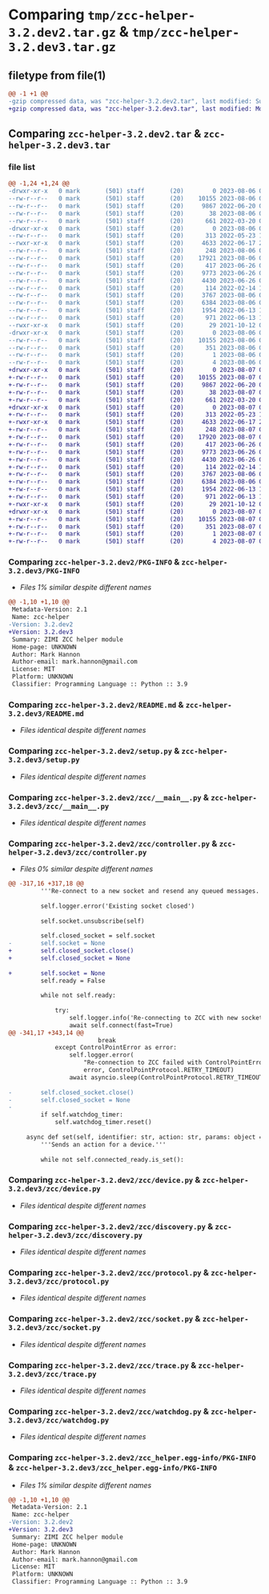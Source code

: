 # Comparing `tmp/zcc-helper-3.2.dev2.tar.gz` & `tmp/zcc-helper-3.2.dev3.tar.gz`

## filetype from file(1)

```diff
@@ -1 +1 @@
-gzip compressed data, was "zcc-helper-3.2.dev2.tar", last modified: Sun Aug  6 07:02:55 2023, max compression
+gzip compressed data, was "zcc-helper-3.2.dev3.tar", last modified: Mon Aug  7 06:46:42 2023, max compression
```

## Comparing `zcc-helper-3.2.dev2.tar` & `zcc-helper-3.2.dev3.tar`

### file list

```diff
@@ -1,24 +1,24 @@
-drwxr-xr-x   0 mark       (501) staff       (20)        0 2023-08-06 07:02:55.298365 zcc-helper-3.2.dev2/
--rw-r--r--   0 mark       (501) staff       (20)    10155 2023-08-06 07:02:55.298135 zcc-helper-3.2.dev2/PKG-INFO
--rw-r--r--   0 mark       (501) staff       (20)     9867 2022-06-20 04:14:44.000000 zcc-helper-3.2.dev2/README.md
--rw-r--r--   0 mark       (501) staff       (20)       38 2023-08-06 07:02:55.298420 zcc-helper-3.2.dev2/setup.cfg
--rw-r--r--   0 mark       (501) staff       (20)      661 2022-03-20 04:59:07.000000 zcc-helper-3.2.dev2/setup.py
-drwxr-xr-x   0 mark       (501) staff       (20)        0 2023-08-06 07:02:55.296324 zcc-helper-3.2.dev2/zcc/
--rw-r--r--   0 mark       (501) staff       (20)      313 2022-05-23 13:52:19.000000 zcc-helper-3.2.dev2/zcc/__init__.py
--rwxr-xr-x   0 mark       (501) staff       (20)     4633 2022-06-17 23:28:44.000000 zcc-helper-3.2.dev2/zcc/__main__.py
--rw-r--r--   0 mark       (501) staff       (20)      248 2023-08-06 07:02:49.000000 zcc-helper-3.2.dev2/zcc/constants.py
--rw-r--r--   0 mark       (501) staff       (20)    17921 2023-08-06 07:02:41.000000 zcc-helper-3.2.dev2/zcc/controller.py
--rw-r--r--   0 mark       (501) staff       (20)      417 2023-06-26 06:43:27.000000 zcc-helper-3.2.dev2/zcc/description.py
--rw-r--r--   0 mark       (501) staff       (20)     9773 2023-06-26 06:43:27.000000 zcc-helper-3.2.dev2/zcc/device.py
--rw-r--r--   0 mark       (501) staff       (20)     4430 2023-06-26 06:43:27.000000 zcc-helper-3.2.dev2/zcc/discovery.py
--rw-r--r--   0 mark       (501) staff       (20)      114 2022-02-14 13:53:41.000000 zcc-helper-3.2.dev2/zcc/errors.py
--rw-r--r--   0 mark       (501) staff       (20)     3767 2023-08-06 06:56:34.000000 zcc-helper-3.2.dev2/zcc/protocol.py
--rw-r--r--   0 mark       (501) staff       (20)     6384 2023-08-06 07:00:14.000000 zcc-helper-3.2.dev2/zcc/socket.py
--rw-r--r--   0 mark       (501) staff       (20)     1954 2022-06-13 11:55:47.000000 zcc-helper-3.2.dev2/zcc/trace.py
--rw-r--r--   0 mark       (501) staff       (20)      971 2022-06-13 11:55:47.000000 zcc-helper-3.2.dev2/zcc/watchdog.py
--rwxr-xr-x   0 mark       (501) staff       (20)       29 2021-10-12 07:44:33.000000 zcc-helper-3.2.dev2/zcc.py
-drwxr-xr-x   0 mark       (501) staff       (20)        0 2023-08-06 07:02:55.297737 zcc-helper-3.2.dev2/zcc_helper.egg-info/
--rw-r--r--   0 mark       (501) staff       (20)    10155 2023-08-06 07:02:55.000000 zcc-helper-3.2.dev2/zcc_helper.egg-info/PKG-INFO
--rw-r--r--   0 mark       (501) staff       (20)      351 2023-08-06 07:02:55.000000 zcc-helper-3.2.dev2/zcc_helper.egg-info/SOURCES.txt
--rw-r--r--   0 mark       (501) staff       (20)        1 2023-08-06 07:02:55.000000 zcc-helper-3.2.dev2/zcc_helper.egg-info/dependency_links.txt
--rw-r--r--   0 mark       (501) staff       (20)        4 2023-08-06 07:02:55.000000 zcc-helper-3.2.dev2/zcc_helper.egg-info/top_level.txt
+drwxr-xr-x   0 mark       (501) staff       (20)        0 2023-08-07 06:46:42.593829 zcc-helper-3.2.dev3/
+-rw-r--r--   0 mark       (501) staff       (20)    10155 2023-08-07 06:46:42.593617 zcc-helper-3.2.dev3/PKG-INFO
+-rw-r--r--   0 mark       (501) staff       (20)     9867 2022-06-20 04:14:44.000000 zcc-helper-3.2.dev3/README.md
+-rw-r--r--   0 mark       (501) staff       (20)       38 2023-08-07 06:46:42.593881 zcc-helper-3.2.dev3/setup.cfg
+-rw-r--r--   0 mark       (501) staff       (20)      661 2022-03-20 04:59:07.000000 zcc-helper-3.2.dev3/setup.py
+drwxr-xr-x   0 mark       (501) staff       (20)        0 2023-08-07 06:46:42.591920 zcc-helper-3.2.dev3/zcc/
+-rw-r--r--   0 mark       (501) staff       (20)      313 2022-05-23 13:52:19.000000 zcc-helper-3.2.dev3/zcc/__init__.py
+-rwxr-xr-x   0 mark       (501) staff       (20)     4633 2022-06-17 23:28:44.000000 zcc-helper-3.2.dev3/zcc/__main__.py
+-rw-r--r--   0 mark       (501) staff       (20)      248 2023-08-07 06:46:34.000000 zcc-helper-3.2.dev3/zcc/constants.py
+-rw-r--r--   0 mark       (501) staff       (20)    17920 2023-08-07 06:46:29.000000 zcc-helper-3.2.dev3/zcc/controller.py
+-rw-r--r--   0 mark       (501) staff       (20)      417 2023-06-26 06:43:27.000000 zcc-helper-3.2.dev3/zcc/description.py
+-rw-r--r--   0 mark       (501) staff       (20)     9773 2023-06-26 06:43:27.000000 zcc-helper-3.2.dev3/zcc/device.py
+-rw-r--r--   0 mark       (501) staff       (20)     4430 2023-06-26 06:43:27.000000 zcc-helper-3.2.dev3/zcc/discovery.py
+-rw-r--r--   0 mark       (501) staff       (20)      114 2022-02-14 13:53:41.000000 zcc-helper-3.2.dev3/zcc/errors.py
+-rw-r--r--   0 mark       (501) staff       (20)     3767 2023-08-06 06:56:34.000000 zcc-helper-3.2.dev3/zcc/protocol.py
+-rw-r--r--   0 mark       (501) staff       (20)     6384 2023-08-06 07:00:14.000000 zcc-helper-3.2.dev3/zcc/socket.py
+-rw-r--r--   0 mark       (501) staff       (20)     1954 2022-06-13 11:55:47.000000 zcc-helper-3.2.dev3/zcc/trace.py
+-rw-r--r--   0 mark       (501) staff       (20)      971 2022-06-13 11:55:47.000000 zcc-helper-3.2.dev3/zcc/watchdog.py
+-rwxr-xr-x   0 mark       (501) staff       (20)       29 2021-10-12 07:44:33.000000 zcc-helper-3.2.dev3/zcc.py
+drwxr-xr-x   0 mark       (501) staff       (20)        0 2023-08-07 06:46:42.593236 zcc-helper-3.2.dev3/zcc_helper.egg-info/
+-rw-r--r--   0 mark       (501) staff       (20)    10155 2023-08-07 06:46:42.000000 zcc-helper-3.2.dev3/zcc_helper.egg-info/PKG-INFO
+-rw-r--r--   0 mark       (501) staff       (20)      351 2023-08-07 06:46:42.000000 zcc-helper-3.2.dev3/zcc_helper.egg-info/SOURCES.txt
+-rw-r--r--   0 mark       (501) staff       (20)        1 2023-08-07 06:46:42.000000 zcc-helper-3.2.dev3/zcc_helper.egg-info/dependency_links.txt
+-rw-r--r--   0 mark       (501) staff       (20)        4 2023-08-07 06:46:42.000000 zcc-helper-3.2.dev3/zcc_helper.egg-info/top_level.txt
```

### Comparing `zcc-helper-3.2.dev2/PKG-INFO` & `zcc-helper-3.2.dev3/PKG-INFO`

 * *Files 1% similar despite different names*

```diff
@@ -1,10 +1,10 @@
 Metadata-Version: 2.1
 Name: zcc-helper
-Version: 3.2.dev2
+Version: 3.2.dev3
 Summary: ZIMI ZCC helper module
 Home-page: UNKNOWN
 Author: Mark Hannon
 Author-email: mark.hannon@gmail.com
 License: MIT
 Platform: UNKNOWN
 Classifier: Programming Language :: Python :: 3.9
```

### Comparing `zcc-helper-3.2.dev2/README.md` & `zcc-helper-3.2.dev3/README.md`

 * *Files identical despite different names*

### Comparing `zcc-helper-3.2.dev2/setup.py` & `zcc-helper-3.2.dev3/setup.py`

 * *Files identical despite different names*

### Comparing `zcc-helper-3.2.dev2/zcc/__main__.py` & `zcc-helper-3.2.dev3/zcc/__main__.py`

 * *Files identical despite different names*

### Comparing `zcc-helper-3.2.dev2/zcc/controller.py` & `zcc-helper-3.2.dev3/zcc/controller.py`

 * *Files 0% similar despite different names*

```diff
@@ -317,16 +317,18 @@
         '''Re-connect to a new socket and resend any queued messages.'''
 
         self.logger.error('Existing socket closed')
 
         self.socket.unsubscribe(self)
 
         self.closed_socket = self.socket
-        self.socket = None
+        self.closed_socket.close()
+        self.closed_socket = None
 
+        self.socket = None
         self.ready = False
 
         while not self.ready:
 
             try:
                 self.logger.info('Re-connecting to ZCC with new socket')
                 await self.connect(fast=True)
@@ -341,17 +343,14 @@
                         break
             except ControlPointError as error:
                 self.logger.error(
                     "Re-connection to ZCC failed with ControlPointError: %s - will retry in %d",
                     error, ControlPointProtocol.RETRY_TIMEOUT)
                 await asyncio.sleep(ControlPointProtocol.RETRY_TIMEOUT)
 
-        self.closed_socket.close()
-        self.closed_socket = None
-
         if self.watchdog_timer:
             self.watchdog_timer.reset()
 
     async def set(self, identifier: str, action: str, params: object = None):
         '''Sends an action for a device.'''
 
         while not self.connected_ready.is_set():
```

### Comparing `zcc-helper-3.2.dev2/zcc/device.py` & `zcc-helper-3.2.dev3/zcc/device.py`

 * *Files identical despite different names*

### Comparing `zcc-helper-3.2.dev2/zcc/discovery.py` & `zcc-helper-3.2.dev3/zcc/discovery.py`

 * *Files identical despite different names*

### Comparing `zcc-helper-3.2.dev2/zcc/protocol.py` & `zcc-helper-3.2.dev3/zcc/protocol.py`

 * *Files identical despite different names*

### Comparing `zcc-helper-3.2.dev2/zcc/socket.py` & `zcc-helper-3.2.dev3/zcc/socket.py`

 * *Files identical despite different names*

### Comparing `zcc-helper-3.2.dev2/zcc/trace.py` & `zcc-helper-3.2.dev3/zcc/trace.py`

 * *Files identical despite different names*

### Comparing `zcc-helper-3.2.dev2/zcc/watchdog.py` & `zcc-helper-3.2.dev3/zcc/watchdog.py`

 * *Files identical despite different names*

### Comparing `zcc-helper-3.2.dev2/zcc_helper.egg-info/PKG-INFO` & `zcc-helper-3.2.dev3/zcc_helper.egg-info/PKG-INFO`

 * *Files 1% similar despite different names*

```diff
@@ -1,10 +1,10 @@
 Metadata-Version: 2.1
 Name: zcc-helper
-Version: 3.2.dev2
+Version: 3.2.dev3
 Summary: ZIMI ZCC helper module
 Home-page: UNKNOWN
 Author: Mark Hannon
 Author-email: mark.hannon@gmail.com
 License: MIT
 Platform: UNKNOWN
 Classifier: Programming Language :: Python :: 3.9
```

